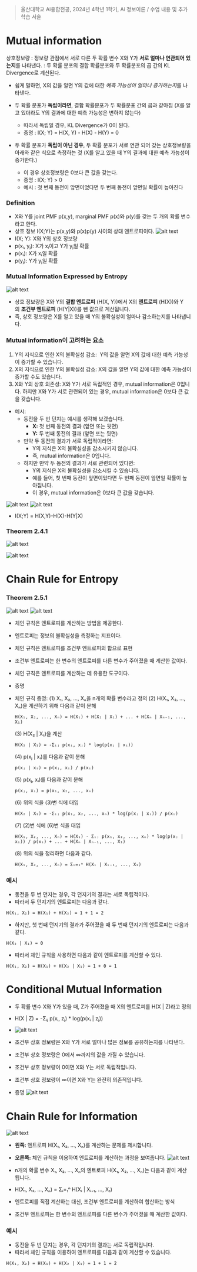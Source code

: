 > 울산대학교 Ai융합전공, 2024년 4학년 1학기, Ai 정보이론 / 수업 내용 및 추가 학습 서술

# Mutual information

상호정보량
: 정보량 관점에서 서로 다른 두 확률 변수 X와 Y가 **서로 얼마나 연관되어 있는지**를 나타낸다.
: 두 확률 분포의 결합 확률분포와 두 확률분포의 곱 간의 KL Divergence로 계산된다.

- 쉽게 말하면, X의 값을 알면 Y의 값에 대한 *예측 가능성이 얼마나 증가하는지*를 나타낸다.

- 두 확률 분포가 **독립이라면**, 결합 확률분포가 두 확률분포 간의 곱과 같아짐 (X를 알고 있더라도 Y의 결과에 대한 예측 가능성은 변하지 않는다)

  - 따라서 독립일 경우, KL Divergence가 0이 된다.
  - 증명 : I(X; Y) = H(X, Y) - H(X) - H(Y) = 0

- 두 확률 분포가 **독립이 아닌 경우**, 두 확률 분포가 서로 연관 되어 갖는 상호정보량을 아래와 같은 식으로 측정하는 것 (X를 알고 있을 때 Y의 결과에 대한 예측 가능성이 증가한다.)
  - 이 경우 상호정보량은 0보다 큰 값을 갖는다.
  - 증명 : I(X; Y) > 0
  - 예시 : 첫 번째 동전이 앞면이었다면 두 번째 동전이 앞면일 확률이 높아진다

### Definition

- X와 Y를 joint PMF p(x,y), marginal PMF p(x)와 p(y)를 갖는 두 개의 확률 변수라고 한다.
- 상호 정보 I(X;Y)는 p(x,y)와 p(x)p(y) 사이의 상대 엔트로피이다.
  ![alt text](<Information Theory Attached file/Pasted image 20240325195525.png>)
- I(X; Y): X와 Y의 상호 정보량
- p(xᵢ, yⱼ): X가 xᵢ이고 Y가 yⱼ일 확률
- p(xᵢ): X가 xᵢ일 확률
- p(yⱼ): Y가 yⱼ일 확률

### Mutual Information Expressed by Entropy

![alt text](<Information Theory Attached file/Pasted image 20240325195740.png>)

- 상호 정보량은 X와 Y의 **결합 엔트로피** (H(X, Y))에서 X의 **엔트로피** (H(X))와 Y의 **조건부 엔트로피** (H(Y|X))를 뺀 값으로 계산됩니다.
- 즉, 상호 정보량은 X를 알고 있을 때 Y의 불확실성이 얼마나 감소하는지를 나타냅니다.

### Mutual information이 고려하는 요소

1. Y의 지식으로 인한 X의 불확실성 감소:  Y의 값을 알면 X의 값에 대한 예측 가능성이 증가할 수 있습니다.
2. X의 지식으로 인한 Y의 불확실성 감소: X의 값을 알면 Y의 값에 대한 예측 가능성이 증가할 수도 있습니다.
3. X와 Y의 상호 의존성: X와 Y가 서로 독립적인 경우, mutual information은 0입니다. 하지만 X와 Y가 서로 관련되어 있는 경우, mutual information은 0보다 큰 값을 갖습니다.

- 예시:
  - 동전을 두 번 던지는 예시를 생각해 보겠습니다.
    - **X:** 첫 번째 동전의 결과 (앞면 또는 뒷면)
    - **Y:** 두 번째 동전의 결과 (앞면 또는 뒷면)
  - 만약 두 동전의 결과가 서로 독립적이라면:
    - Y의 지식은 X의 불확실성을 감소시키지 않습니다.
    - 즉, mutual information은 0입니다.
  - 하지만 만약 두 동전의 결과가 서로 관련되어 있다면:
    - Y의 지식은 X의 불확실성을 감소시킬 수 있습니다.
    - 예를 들어, 첫 번째 동전이 앞면이었다면 두 번째 동전이 앞면일 확률이 높아집니다.
    - 이 경우, mutual information은 0보다 큰 값을 갖습니다.

![alt text](<Information Theory Attached file/Pasted image 20240410232035.png>)
![alt text](<Information Theory Attached file/Pasted image 20240410232016.png>)
- I(X;Y) = H(X,Y)-H(X)-H(Y|X)
### Theorem 2.4.1

![alt text](<Information Theory Attached file/Pasted image 20240325195831.png>)

![alt text](<Information Theory Attached file/Pasted image 20240325195904.png>)

# Chain Rule for Entropy

### Theorem 2.5.1

![alt text](<Information Theory Attached file/Pasted image 20240327043805.png>)
![alt text](<Information Theory Attached file/Pasted image 20240327043842.png>)

- 체인 규칙은 엔트로피를 계산하는 방법을 제공한다.
- 엔트로피는 정보의 불확실성을 측정하는 지표이다.
- 체인 규칙은 엔트로피를 조건부 엔트로피의 합으로 표현
- 조건부 엔트로피는 한 변수의 엔트로피를 다른 변수가 주어졌을 때 계산한 값이다.
- 체인 규칙은 엔트로피를 계산하는 데 유용한 도구이다.

- 증명
- 체인 규칙 증명:
  (1) X₁, X₂, ..., Xₙ을 n개의 확률 변수라고 정의
  (2) H(X₁, X₂, ..., Xₙ)을 계산하기 위해 다음과 같이 분해
  ```
  H(X₁, X₂, ..., Xₙ) = H(X₁) + H(X₂ | X₁) + ... + H(Xₙ | Xₙ₋₁, ..., X₁)
  ```
  (3) H(X₂ | X₁)을 계산
  ```
  H(X₂ | X₁) = -Σᵢⱼ p(xᵢ, xⱼ) * log(p(xⱼ | xᵢ))
  ```
  (4) p(xⱼ | xᵢ)를 다음과 같이 분해
  ```
  p(xⱼ | xᵢ) = p(xⱼ, xᵢ) / p(xᵢ)
  ```
  (5) p(xⱼ, xᵢ)를 다음과 같이 분해
  ```
  p(xⱼ, xᵢ) = p(x₁, x₂, ..., xₙ)
  ```
  (6) 위의 식을 (3)번 식에 대입
  ```
  H(X₂ | X₁) = -Σᵢⱼ p(x₁, x₂, ..., xₙ) * log(p(xⱼ | xᵢ)) / p(xᵢ)
  ```
  (7) (2)번 식에 (6)번 식을 대입
  ```
  H(X₁, X₂, ..., Xₙ) = H(X₁) - Σᵢⱼ p(x₁, x₂, ..., xₙ) * log(p(xⱼ | xᵢ)) / p(xᵢ) + ... + H(Xₙ | Xₙ₋₁, ..., X₁)
  ```
  (8) 위의 식을 정리하면 다음과 같다.
  ```
  H(X₁, X₂, ..., Xₙ) = Σᵢ=₁ⁿ H(Xᵢ | Xᵢ₋₁, ..., X₁)
  ```

### 예시

- 동전을 두 번 던지는 경우, 각 던지기의 결과는 서로 독립적이다.
- 따라서 두 던지기의 엔트로피는 다음과 같다.

```
H(X₁, X₂) = H(X₁) + H(X₂) = 1 + 1 = 2
```

- 하지만, 첫 번째 던지기의 결과가 주어졌을 때 두 번째 던지기의 엔트로피는 다음과 같다.

```
H(X₂ | X₁) = 0
```

- 따라서 체인 규칙을 사용하면 다음과 같이 엔트로피를 계산할 수 있다.

```
H(X₁, X₂) = H(X₁) + H(X₂ | X₁) = 1 + 0 = 1
```

# Conditional Mutual Information

- 두 확률 변수 X와 Y가 있을 때, Z가 주어졌을 때 X의 엔트로피를 H(X | Z)라고 정의
- H(X | Z) = -Σᵢⱼ p(xᵢ, zⱼ) \* log(p(xᵢ | zⱼ))
- ![alt text](<Information Theory Attached file/Pasted image 20240325201155.png>)
- 조건부 상호 정보량은 X와 Y가 서로 얼마나 많은 정보를 공유하는지를 나타낸다.
- 조건부 상호 정보량은 0에서 ∞까지의 값을 가질 수 있습니다.
- 조건부 상호 정보량이 0이면 X와 Y는 서로 독립적입니다.
- 조건부 상호 정보량이 ∞이면 X와 Y는 완전히 의존적입니다.

- 증명
  ![alt text](<Information Theory Attached file/Pasted image 20240411020855.png>)

# Chain Rule for Information

![alt text](<Information Theory Attached file/Pasted image 20240325201333.png>)

- **왼쪽:** 엔트로피 H(X₁, X₂, ..., Xₙ)를 계산하는 문제를 제시합니다.
- **오른쪽:** 체인 규칙을 이용하여 엔트로피를 계산하는 과정을 보여줍니다.
  ![alt text](<Information Theory Attached file/Pasted image 20240325201351.png>)
- n개의 확률 변수 X₁, X₂, ..., Xₙ의 엔트로피 H(X₁, X₂, ..., Xₙ)는 다음과 같이 계산됩니다.
- H(X₁, X₂, ..., Xₙ) = Σᵢ=₁ⁿ H(Xᵢ | Xᵢ₋₁, ..., X₁)

- 엔트로피를 직접 계산하는 대신, 조건부 엔트로피를 계산하여 합산하는 방식
- 조건부 엔트로피는 한 변수의 엔트로피를 다른 변수가 주어졌을 때 계산한 값이다.

### 예시

- 동전을 두 번 던지는 경우, 각 던지기의 결과는 서로 독립적입니다.
- 따라서 체인 규칙을 이용하여 엔트로피를 다음과 같이 계산할 수 있습니다.

```
H(X₁, X₂) = H(X₁) + H(X₂ | X₁) = 1 + 1 = 2
```
